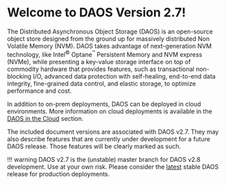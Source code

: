 # Welcome to DAOS Version 2.7!

The Distributed Asynchronous Object Storage (DAOS) is an open-source
object store designed from the ground up for massively distributed Non
Volatile Memory (NVM). DAOS takes advantage of next-generation NVM
technology, like Intel<sup>&copy;</sup> Optane<sup>&trade;</sup>
Persistent Memory and NVM express (NVMe),
while presenting a key-value storage interface on top of commodity
hardware that provides features, such as transactional non-blocking
I/O, advanced data protection with self-healing, end-to-end data
integrity, fine-grained data control, and elastic storage, to optimize
performance and cost.

In addition to on-prem deployments, DAOS can be deployed in cloud
environments. More information on cloud deployments is available
in the [DAOS in the Cloud](./cloud/) section.

The included document versions are associated with DAOS v2.7.
They may also describe features that are currently under development
for a future DAOS release. Those features will be clearly marked as such.

!!! warning
    DAOS v2.7 is the (unstable) master branch for DAOS v2.8 development.
    Use at your own risk. Please consider the [latest](../latest/)
    stable DAOS release for production deployments.
